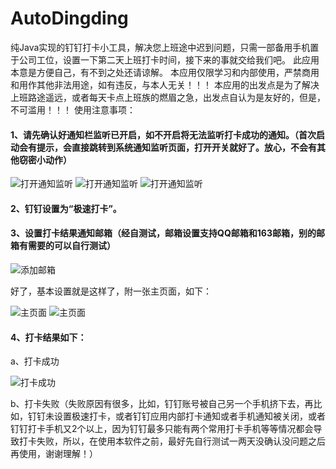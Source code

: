 # AutoDingding
纯Java实现的钉钉打卡小工具，解决您上班途中迟到问题，只需一部备用手机置于公司工位，设置一下第二天上班打卡时间，接下来的事就交给我们吧。
此应用本意是方便自己，有不到之处还请谅解。
本应用仅限学习和内部使用，严禁商用和用作其他非法用途，如有违反，与本人无关！！！
本应用的出发点是为了解决上班路途遥远，或者每天卡点上班族的燃眉之急，出发点自认为是友好的，但是，不可滥用！！！
使用注意事项：
#### 1、请先确认好通知栏监听已开启，如不开启将无法监听打卡成功的通知。（首次启动会有提示，会直接跳转到系统通知监听页面，打开开关就好了。放心，不会有其他窃密小动作）

![打开通知监听](https://github.com/AndroidCoderPeng/AutoDingding/blob/master/demoImage/0.jpg)
![打开通知监听](https://github.com/AndroidCoderPeng/AutoDingding/blob/master/demoImage/1.jpg)
![打开通知监听](https://github.com/AndroidCoderPeng/AutoDingding/blob/master/demoImage/2.jpg)

#### 2、钉钉设置为“极速打卡”。

#### 3、设置打卡结果通知邮箱（经自测试，邮箱设置支持QQ邮箱和163邮箱，别的邮箱有需要的可以自行测试）

![添加邮箱](https://github.com/AndroidCoderPeng/AutoDingding/blob/master/demoImage/3.jpg)

好了，基本设置就是这样了，附一张主页面，如下：

![主页面](https://github.com/AndroidCoderPeng/AutoDingding/blob/master/demoImage/4.jpg)
![主页面](https://github.com/AndroidCoderPeng/AutoDingding/blob/master/demoImage/5.jpg)

#### 4、打卡结果如下：

a、打卡成功

![打卡成功](https://github.com/AndroidCoderPeng/AutoDingding/blob/master/demoImage/6.png)

b、打卡失败（失败原因有很多，比如，钉钉账号被自己另一个手机挤下去，再比如，钉钉未设置极速打卡，或者钉钉应用内部打卡通知或者手机通知被关闭，或者钉钉打卡手机又2个以上，因为钉钉最多只能有两个常用打卡手机等等情况都会导致打卡失败，所以，在使用本软件之前，最好先自行测试一两天没确认没问题之后再使用，谢谢理解！）
